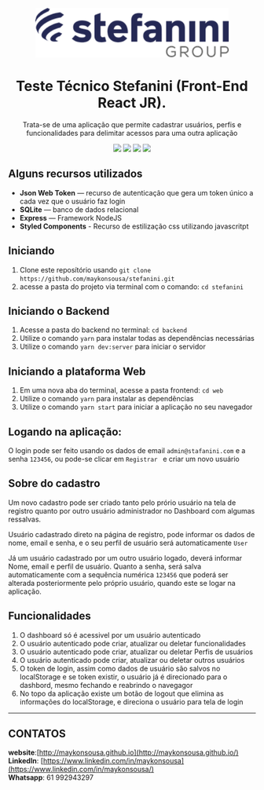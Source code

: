 <div align="center">
  <img src=".\web\src\assets\images\logo.png" height="100px" alt="Be the hero"/>
</div>

<div align="center">

  # Teste Técnico Stefanini (Front-End React JR).
  Trata-se de uma aplicação que permite cadastrar usuários, perfis e funcionalidades para delimitar acessos para uma outra aplicação


  ![](https://img.shields.io/badge/autor-Maykon%20Sousa-brightgreen)
  ![](https://img.shields.io/badge/Language-Typescript-brightgreen)
  ![](https://img.shields.io/badge/Back--End-NodeJS-brightgreen)
  ![](https://img.shields.io/badge/Front--End-ReactJS-brightgreen)
  
</div> 

## Alguns recursos utilizados

- **Json Web Token** — recurso de autenticação que gera um token único a cada vez que o usuário faz login
- **SQLite** — banco de dados relacional 
- **Express** — Framework NodeJS
- **Styled Components** - Recurso de estilização css utilizando javascritpt 


## Iniciando

1. Clone este  reposítório usando `git clone https://github.com/maykonsousa/stefanini.git`
2. acesse a pasta do projeto via terminal com o comando: `cd stefanini`<br />



## Iniciando o Backend

1. Acesse a pasta do backend no terminal: `cd backend`
2. Utilize o comando  `yarn` para instalar todas as dependências necessárias<br />
3. Utilize o comando  `yarn dev:server` para iniciar o servidor

## Iniciando a plataforma Web

1. Em uma nova aba do terminal, acesse a pasta frontend: `cd web`
2. Utilize o comando  `yarn` para instalar as dependẽncias<br />
3. Utilize o comando `yarn start` para iniciar a aplicação no seu navegador

## Logando na aplicação:
O login pode ser feito usando os dados de email `admin@stafanini.com` e a senha `123456`, ou pode-se clicar em `Registrar ` e criar um novo usuário

## Sobre do cadastro
Um novo cadastro pode ser criado tanto pelo prório usuário na tela de registro quanto por outro usuário administrador no Dashboard com algumas ressalvas.

Usuário cadastrado direto na página de registro, pode informar os dados de nome, email e senha, e o seu perfil de usuário será automaticamente `User`

Já um usuário cadastrado por um outro usuário logado, deverá informar Nome, email e perfil de usuário. Quanto a senha, será salva automaticamente com a sequência numérica `123456` que poderá ser alterada posteriormente pelo próprio usuário, quando este se logar na aplicação.

## Funcionalidades

1. O dashboard só é acessivel por um usuário autenticado
2. O usuário autenticado pode criar, atualizar ou deletar funcionalidades
3. O usuário autenticado pode criar, atualizar ou deletar Perfis de usuários 
3. O usuário autenticado pode criar, atualizar ou deletar outros usuários
4. O token de login, assim como dados de usuário são salvos no localStorage e se token existir, o usuário já é direcionado para o dashbord, mesmo fechando e reabrindo o navegagor
5. No topo da aplicação existe um botão de logout que elimina as informações do localStorage, e direciona o usuário para tela de login



***



## CONTATOS
**website**:[http://maykonsousa.github.io](http://maykonsousa.github.io/)  
**LinkedIn**: [https://www.linkedin.com/in/maykonsousa](https://www.linkedin.com/in/maykonsousa/)  
**Whatsapp**: 61 992943297

